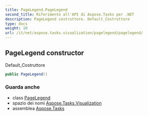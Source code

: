 ```yaml
---
title: PageLegend.PageLegend
second_title: Riferimento all'API di Aspose.Tasks per .NET
description: PageLegend costruttore. Default_Costruttore
type: docs
weight: 10
url: /it/net/aspose.tasks.visualization/pagelegend/pagelegend/
---
```

## PageLegend constructor

Default_Costruttore

```csharp
public PageLegend()
```

### Guarda anche

* class [PageLegend](../)
* spazio dei nomi [Aspose.Tasks.Visualization](../../pagelegend/)
* assemblea [Aspose.Tasks](../../../)


